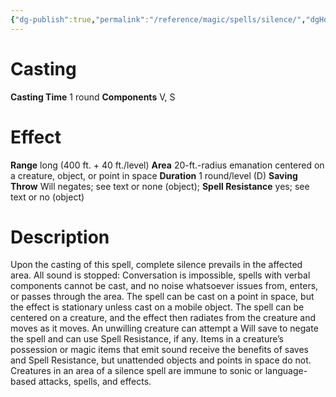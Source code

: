 ```yaml
---
{"dg-publish":true,"permalink":"/reference/magic/spells/silence/","dgHomeLink":true,"dgPassFrontmatter":false}
---
```



# Casting
**Casting Time** 1 round
**Components** V, S

# Effect
**Range** long (400 ft. + 40 ft./level)
**Area** 20-ft.-radius emanation centered on a creature, object, or point in space
**Duration** 1 round/level (D)
**Saving Throw** Will negates; see text or none (object); **Spell Resistance** yes; see text or no (object)

# Description
Upon the casting of this spell, complete silence prevails in the affected area. All sound is stopped: Conversation is impossible, spells with verbal components cannot be cast, and no noise whatsoever issues from, enters, or passes through the area. The spell can be cast on a point in space, but the effect is stationary unless cast on a mobile object. The spell can be centered on a creature, and the effect then radiates from the creature and moves as it moves. An unwilling creature can attempt a Will save to negate the spell and can use Spell Resistance, if any. Items in a creature’s possession or magic items that emit sound receive the benefits of saves and Spell Resistance, but unattended objects and points in space do not. Creatures in an area of a silence spell are immune to sonic or language-based attacks, spells, and effects.